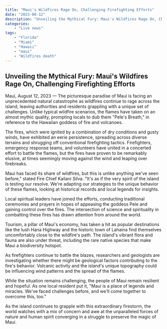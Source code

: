 ```yaml
---
title: "Maui's Wildfires Rage On, Challenging Firefighting Efforts"
date: "2023-08-12"
description: "Unveiling the Mythical Fury: Maui's Wildfires Rage On, Challenging Firefighting Efforts"
categories:
    - "Live news"
tags:
    - "Florida"
    - "Miami"
    - "Hawaii"
    - "maui"
    - "Wildfires death"
---
```


## Unveiling the Mythical Fury: Maui's Wildfires Rage On, Challenging Firefighting Efforts

Maui, August 12, 2023 — The picturesque paradise of Maui is facing an unprecedented natural catastrophe as wildfires continue to rage across the island, leaving authorities and residents grappling with a unique set of challenges. Unlike typical wildfire scenarios, the flames have taken on an almost mythic quality, prompting locals to dub them "Pele's Breath," in reference to the Hawaiian goddess of fire and volcanoes.

The fires, which were ignited by a combination of dry conditions and gusty winds, have exhibited an eerie persistence, spreading across diverse terrains and shrugging off conventional firefighting tactics. Firefighters, emergency response teams, and volunteers have united in a concerted effort to battle the flames, but the fires have proven to be remarkably elusive, at times seemingly moving against the wind and leaping over firebreaks.

Maui has faced its share of wildfires, but this is unlike anything we've seen before," stated Fire Chief Kailani Silva. "It's as if the very spirit of the island is testing our resolve. We're adapting our strategies to the unique behavior of these flames, looking at historical records and local legends for insights.

Local spiritual leaders have joined the efforts, conducting traditional ceremonies and prayers in hopes of appeasing the goddess Pele and gaining control over the fires. The intersection of science and spirituality in combatting these fires has drawn attention from around the world.

Tourism, a pillar of Maui's economy, has taken a hit as popular destinations like the lush Hana Highway and the historic town of Lahaina find themselves uncomfortably close to the wildfire's path. The island's vibrant flora and fauna are also under threat, including the rare native species that make Maui a biodiversity hotspot.

As firefighters continue to battle the blazes, researchers and geologists are investigating whether there might be geological factors contributing to the fire's behavior. Volcanic activity and the island's unique topography could be influencing wind patterns and the spread of the flames.

While the situation remains challenging, the people of Maui remain resilient and hopeful. As one local resident put it, "Maui is a place of legends and miracles. We've faced challenges before, and we'll come together to overcome this, too."

As the island continues to grapple with this extraordinary firestorm, the world watches with a mix of concern and awe at the unparalleled forces of nature and human spirit converging in a struggle to preserve the magic of Maui.